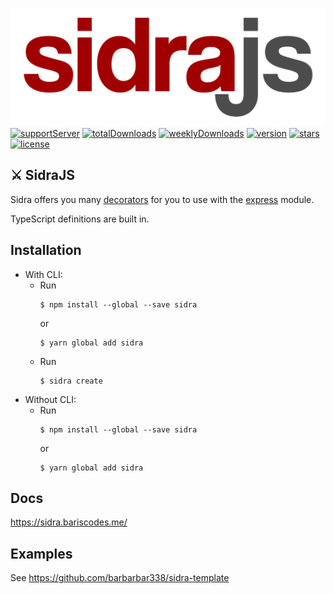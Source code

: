 ![Banner](https://raw.githubusercontent.com/barbarbar338/sidra/main/assets/banner.png)
[![supportServer](https://img.shields.io/discord/711995199945179187?color=7289DA&label=Support&logo=discord&style=for-the-badge)](https://discord.gg/BjEJFwh)
[![totalDownloads](https://img.shields.io/npm/dt/sidra?color=CC3534&logo=npm&style=for-the-badge)](http://npmjs.com/sidra)
[![weeklyDownloads](https://img.shields.io/npm/dw/sidra?color=CC3534&logo=npm&style=for-the-badge)](http://npmjs.com/sidra)
[![version](https://img.shields.io/npm/v/sidra?color=red&label=Version&logo=npm&style=for-the-badge)](http://npmjs.com/sidra)
[![stars](https://img.shields.io/github/stars/barbarbar338/sidra?color=333&logo=github&style=for-the-badge)](https://github.com/barbarbar338/sidra)
[![license](https://img.shields.io/github/license/barbarbar338/sidra?color=6e5494&logo=github&style=for-the-badge)](https://github.com/barbarbar338/sidra)

## ⚔️ SidraJS

Sidra offers you many [decorators](https://stackoverflow.com/tags/javascript-decorators/info) for you to use with the [express](https://www.npmjs.com/express) module.

TypeScript definitions are built in.

## Installation

-   With CLI:
    -   Run
        ```
        $ npm install --global --save sidra
        ```
        or
        ```
        $ yarn global add sidra
        ```
    -   Run
        ```
        $ sidra create
        ```
-   Without CLI:
    -   Run
        ```
        $ npm install --global --save sidra
        ```
        or
        ```
        $ yarn global add sidra
        ```

## Docs

https://sidra.bariscodes.me/

## Examples

See https://github.com/barbarbar338/sidra-template
